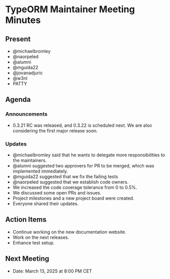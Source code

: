 # TypeORM Maintainer Meeting Minutes

## Present

- @michaelbromley
- @naorpeled
- @alumni
- @mguida22
- @jovanadjuric
- @w3nl
- PATTY

## Agenda

### Announcements

- 0.3.21 RC was released, and 0.3.22 is scheduled next. We are also considering the first major release soon.

### Updates

- @michaelbromley said that he wants to delegate more responsibilities to the maintainers.
- @alumni suggested two approvers for PR to be merged, which was implemented immediately.
- @mguida22 suggested that we fix the failing tests
- @naorpeled suggested that we establish code owners.
- We increased the code coverage tolerance from 0 to 0.5%.
- We discussed some open PRs and issues.
- Project milestones and a new project board were created.
- Everyone shared their updates.

## Action Items

- Continue working on the new documentation website.
- Work on the next releases.
- Enhance test setup.

## Next Meeting

- Date: March 13, 2025 at 8:00 PM CET
